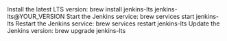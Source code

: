 ## 
Install the latest LTS version: brew install jenkins-lts
jenkins-lts@YOUR_VERSION
Start the Jenkins service: brew services start jenkins-lts
Restart the Jenkins service: brew services restart jenkins-lts
Update the Jenkins version: brew upgrade jenkins-lts